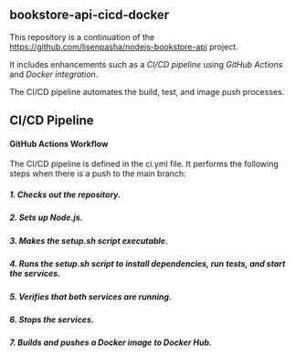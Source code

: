 ## bookstore-api-cicd-docker


This repository is a continuation of the https://github.com/lisenpasha/nodejs-bookstore-api project. 

It includes enhancements such as a *CI/CD pipeline* using *GitHub Actions* and *Docker integration*.

The CI/CD pipeline automates the build, test, and image push processes.


## CI/CD Pipeline

#### GitHub Actions Workflow
The CI/CD pipeline is defined in the ci.yml file. It performs the following steps when there is a push to the main branch:

##### 1. Checks out the repository.
##### 2. Sets up Node.js.
##### 3. Makes the setup.sh script executable.
##### 4. Runs the setup.sh script to install dependencies, run tests, and start the services.
##### 5. Verifies that both services are running.
##### 6. Stops the services.
##### 7. Builds and pushes a Docker image to Docker Hub.
